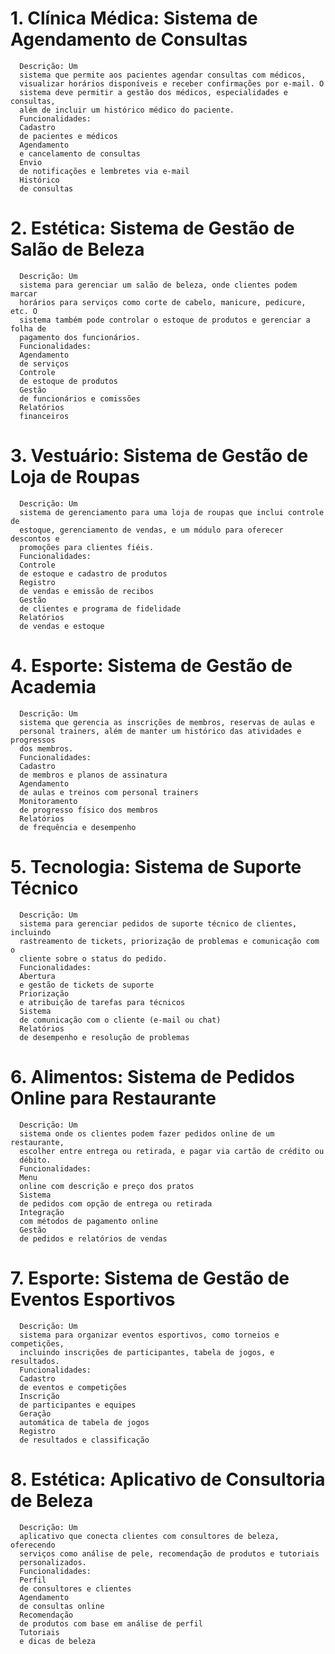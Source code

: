
# 1. Clínica Médica: Sistema de Agendamento de Consultas

      Descrição: Um
      sistema que permite aos pacientes agendar consultas com médicos,
      visualizar horários disponíveis e receber confirmações por e-mail. O
      sistema deve permitir a gestão dos médicos, especialidades e consultas,
      além de incluir um histórico médico do paciente.
      Funcionalidades:
      Cadastro
      de pacientes e médicos
      Agendamento
      e cancelamento de consultas
      Envio
      de notificações e lembretes via e-mail
      Histórico
      de consultas




# 2. Estética: Sistema de Gestão de Salão de Beleza


      Descrição: Um
      sistema para gerenciar um salão de beleza, onde clientes podem marcar
      horários para serviços como corte de cabelo, manicure, pedicure, etc. O
      sistema também pode controlar o estoque de produtos e gerenciar a folha de
      pagamento dos funcionários.
      Funcionalidades:
      Agendamento
      de serviços
      Controle
      de estoque de produtos
      Gestão
      de funcionários e comissões
      Relatórios
      financeiros




# 3. Vestuário: Sistema de Gestão de Loja de Roupas


      Descrição: Um
      sistema de gerenciamento para uma loja de roupas que inclui controle de
      estoque, gerenciamento de vendas, e um módulo para oferecer descontos e
      promoções para clientes fiéis.
      Funcionalidades:
      Controle
      de estoque e cadastro de produtos
      Registro
      de vendas e emissão de recibos
      Gestão
      de clientes e programa de fidelidade
      Relatórios
      de vendas e estoque




# 4. Esporte: Sistema de Gestão de Academia

      Descrição: Um
      sistema que gerencia as inscrições de membros, reservas de aulas e
      personal trainers, além de manter um histórico das atividades e progressos
      dos membros.
      Funcionalidades:
      Cadastro
      de membros e planos de assinatura
      Agendamento
      de aulas e treinos com personal trainers
      Monitoramento
      de progresso físico dos membros
      Relatórios
      de frequência e desempenho



# 5. Tecnologia: Sistema de Suporte Técnico

      Descrição: Um
      sistema para gerenciar pedidos de suporte técnico de clientes, incluindo
      rastreamento de tickets, priorização de problemas e comunicação com o
      cliente sobre o status do pedido.
      Funcionalidades:
      Abertura
      e gestão de tickets de suporte
      Priorização
      e atribuição de tarefas para técnicos
      Sistema
      de comunicação com o cliente (e-mail ou chat)
      Relatórios
      de desempenho e resolução de problemas




# 6. Alimentos: Sistema de Pedidos Online para Restaurante


      Descrição: Um
      sistema onde os clientes podem fazer pedidos online de um restaurante,
      escolher entre entrega ou retirada, e pagar via cartão de crédito ou
      débito.
      Funcionalidades:
      Menu
      online com descrição e preço dos pratos
      Sistema
      de pedidos com opção de entrega ou retirada
      Integração
      com métodos de pagamento online
      Gestão
      de pedidos e relatórios de vendas




# 7. Esporte: Sistema de Gestão de Eventos Esportivos


      Descrição: Um
      sistema para organizar eventos esportivos, como torneios e competições,
      incluindo inscrições de participantes, tabela de jogos, e resultados.
      Funcionalidades:
      Cadastro
      de eventos e competições
      Inscrição
      de participantes e equipes
      Geração
      automática de tabela de jogos
      Registro
      de resultados e classificação




# 8. Estética: Aplicativo de Consultoria de Beleza


      Descrição: Um
      aplicativo que conecta clientes com consultores de beleza, oferecendo
      serviços como análise de pele, recomendação de produtos e tutoriais
      personalizados.
      Funcionalidades:
      Perfil
      de consultores e clientes
      Agendamento
      de consultas online
      Recomendação
      de produtos com base em análise de perfil
      Tutoriais
      e dicas de beleza
